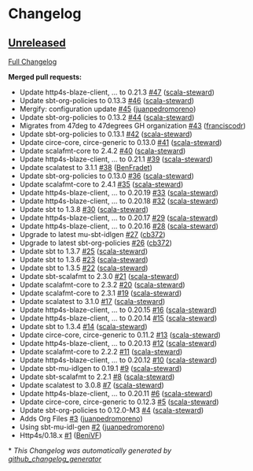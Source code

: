 # Changelog

## [Unreleased](https://github.com/47degrees/petstore4s/tree/HEAD)

[Full Changelog](https://github.com/47degrees/petstore4s/compare/818a9632b262ea3f379fb9e1cd6305c4cbfd02ad...HEAD)

**Merged pull requests:**

- Update http4s-blaze-client, ... to 0.21.3 [\#47](https://github.com/47degrees/petstore4s/pull/47) ([scala-steward](https://github.com/scala-steward))
- Update sbt-org-policies to 0.13.3 [\#46](https://github.com/47degrees/petstore4s/pull/46) ([scala-steward](https://github.com/scala-steward))
- Mergify: configuration update [\#45](https://github.com/47degrees/petstore4s/pull/45) ([juanpedromoreno](https://github.com/juanpedromoreno))
- Update sbt-org-policies to 0.13.2 [\#44](https://github.com/47degrees/petstore4s/pull/44) ([scala-steward](https://github.com/scala-steward))
- Migrates from 47deg to 47degrees GH organization [\#43](https://github.com/47degrees/petstore4s/pull/43) ([franciscodr](https://github.com/franciscodr))
- Update sbt-org-policies to 0.13.1 [\#42](https://github.com/47degrees/petstore4s/pull/42) ([scala-steward](https://github.com/scala-steward))
- Update circe-core, circe-generic to 0.13.0 [\#41](https://github.com/47degrees/petstore4s/pull/41) ([scala-steward](https://github.com/scala-steward))
- Update scalafmt-core to 2.4.2 [\#40](https://github.com/47degrees/petstore4s/pull/40) ([scala-steward](https://github.com/scala-steward))
- Update http4s-blaze-client, ... to 0.21.1 [\#39](https://github.com/47degrees/petstore4s/pull/39) ([scala-steward](https://github.com/scala-steward))
- Update scalatest to 3.1.1 [\#38](https://github.com/47degrees/petstore4s/pull/38) ([BenFradet](https://github.com/BenFradet))
- Update sbt-org-policies to 0.13.0 [\#36](https://github.com/47degrees/petstore4s/pull/36) ([scala-steward](https://github.com/scala-steward))
- Update scalafmt-core to 2.4.1 [\#35](https://github.com/47degrees/petstore4s/pull/35) ([scala-steward](https://github.com/scala-steward))
- Update http4s-blaze-client, ... to 0.20.19 [\#33](https://github.com/47degrees/petstore4s/pull/33) ([scala-steward](https://github.com/scala-steward))
- Update http4s-blaze-client, ... to 0.20.18 [\#32](https://github.com/47degrees/petstore4s/pull/32) ([scala-steward](https://github.com/scala-steward))
- Update sbt to 1.3.8 [\#30](https://github.com/47degrees/petstore4s/pull/30) ([scala-steward](https://github.com/scala-steward))
- Update http4s-blaze-client, ... to 0.20.17 [\#29](https://github.com/47degrees/petstore4s/pull/29) ([scala-steward](https://github.com/scala-steward))
- Update http4s-blaze-client, ... to 0.20.16 [\#28](https://github.com/47degrees/petstore4s/pull/28) ([scala-steward](https://github.com/scala-steward))
- Upgrade to latest mu-sbt-idlgen [\#27](https://github.com/47degrees/petstore4s/pull/27) ([cb372](https://github.com/cb372))
- Upgrade to latest sbt-org-policies [\#26](https://github.com/47degrees/petstore4s/pull/26) ([cb372](https://github.com/cb372))
- Update sbt to 1.3.7 [\#25](https://github.com/47degrees/petstore4s/pull/25) ([scala-steward](https://github.com/scala-steward))
- Update sbt to 1.3.6 [\#23](https://github.com/47degrees/petstore4s/pull/23) ([scala-steward](https://github.com/scala-steward))
- Update sbt to 1.3.5 [\#22](https://github.com/47degrees/petstore4s/pull/22) ([scala-steward](https://github.com/scala-steward))
- Update sbt-scalafmt to 2.3.0 [\#21](https://github.com/47degrees/petstore4s/pull/21) ([scala-steward](https://github.com/scala-steward))
- Update scalafmt-core to 2.3.2 [\#20](https://github.com/47degrees/petstore4s/pull/20) ([scala-steward](https://github.com/scala-steward))
- Update scalafmt-core to 2.3.1 [\#19](https://github.com/47degrees/petstore4s/pull/19) ([scala-steward](https://github.com/scala-steward))
- Update scalatest to 3.1.0 [\#17](https://github.com/47degrees/petstore4s/pull/17) ([scala-steward](https://github.com/scala-steward))
- Update http4s-blaze-client, ... to 0.20.15 [\#16](https://github.com/47degrees/petstore4s/pull/16) ([scala-steward](https://github.com/scala-steward))
- Update http4s-blaze-client, ... to 0.20.14 [\#15](https://github.com/47degrees/petstore4s/pull/15) ([scala-steward](https://github.com/scala-steward))
- Update sbt to 1.3.4 [\#14](https://github.com/47degrees/petstore4s/pull/14) ([scala-steward](https://github.com/scala-steward))
- Update circe-core, circe-generic to 0.11.2 [\#13](https://github.com/47degrees/petstore4s/pull/13) ([scala-steward](https://github.com/scala-steward))
- Update http4s-blaze-client, ... to 0.20.13 [\#12](https://github.com/47degrees/petstore4s/pull/12) ([scala-steward](https://github.com/scala-steward))
- Update scalafmt-core to 2.2.2 [\#11](https://github.com/47degrees/petstore4s/pull/11) ([scala-steward](https://github.com/scala-steward))
- Update http4s-blaze-client, ... to 0.20.12 [\#10](https://github.com/47degrees/petstore4s/pull/10) ([scala-steward](https://github.com/scala-steward))
- Update sbt-mu-idlgen to 0.19.1 [\#9](https://github.com/47degrees/petstore4s/pull/9) ([scala-steward](https://github.com/scala-steward))
- Update sbt-scalafmt to 2.2.1 [\#8](https://github.com/47degrees/petstore4s/pull/8) ([scala-steward](https://github.com/scala-steward))
- Update scalatest to 3.0.8 [\#7](https://github.com/47degrees/petstore4s/pull/7) ([scala-steward](https://github.com/scala-steward))
- Update http4s-blaze-client, ... to 0.20.11 [\#6](https://github.com/47degrees/petstore4s/pull/6) ([scala-steward](https://github.com/scala-steward))
- Update circe-core, circe-generic to 0.12.3 [\#5](https://github.com/47degrees/petstore4s/pull/5) ([scala-steward](https://github.com/scala-steward))
- Update sbt-org-policies to 0.12.0-M3 [\#4](https://github.com/47degrees/petstore4s/pull/4) ([scala-steward](https://github.com/scala-steward))
- Adds Org Files [\#3](https://github.com/47degrees/petstore4s/pull/3) ([juanpedromoreno](https://github.com/juanpedromoreno))
- Using sbt-mu-idl-gen [\#2](https://github.com/47degrees/petstore4s/pull/2) ([juanpedromoreno](https://github.com/juanpedromoreno))
- Http4s/0.18.x [\#1](https://github.com/47degrees/petstore4s/pull/1) ([BeniVF](https://github.com/BeniVF))



\* *This Changelog was automatically generated by [github_changelog_generator](https://github.com/github-changelog-generator/github-changelog-generator)*
